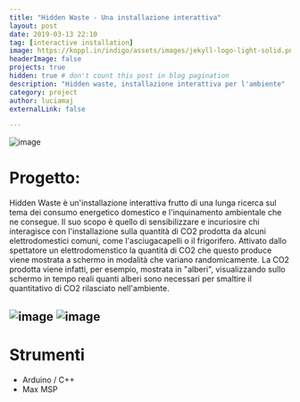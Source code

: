 ```yaml
---
title: "Hidden Waste - Una installazione interattiva"
layout: post
date: 2019-03-13 22:10
tag: [interactive installation]
image: https://koppl.in/indigo/assets/images/jekyll-logo-light-solid.png
headerImage: false
projects: true
hidden: true # don't count this post in blog pagination
description: "Hidden waste, installazione interattiva per l'ambiente"
category: project
author: luciamaj
externalLink: false

---
```

![image](/assets/images/hidden-waste/workshop1.tif)

# Progetto:
Hidden Waste è un'installazione interattiva frutto di una lunga ricerca sul tema dei consumo energetico domestico e l'inquinamento ambientale che ne consegue. Il suo scopo è quello di sensibilizzare e incuriosire chi interagisce con l'installazione sulla quantità di CO2 prodotta da alcuni elettrodomestici comuni, come l'asciugacapelli o il frigorifero. Attivato dallo spettatore un elettrodomenstico la quantità di CO2 che questo produce viene mostrata a schermo in modalità che variano randomicamente. La CO2 prodotta viene infatti, per esempio, mostrata in "alberi", visualizzando sullo schermo in tempo reali quanti alberi sono necessari per smaltire il quantitativo di CO2 rilasciato nell'ambiente.

![image](/assets/images/hidden-waste/workshop2.tif)
![image](/assets/images/hidden-waste/workshop4.tif)
---

# Strumenti

- Arduino / C++
- Max MSP